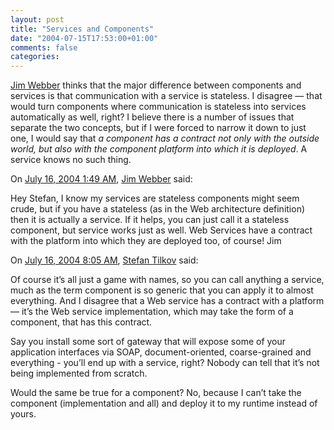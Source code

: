 ```yaml
---
layout: post
title: "Services and Components"
date: "2004-07-15T17:53:00+01:00"
comments: false
categories: 
---
```


<p><a href="http://jim.webber.name/2004/07/16/07288d94-dfa7-47d9-871f-4b9e8b5fe783.aspx">Jim Webber</a> thinks that the major difference between components and services is that communication with a service is stateless. I disagree &#8212; that would turn components where communication is stateless into services automatically as well, right? I believe there is a number of issues that separate the two concepts, but if I were forced to narrow it down to just one, I would say that <em>a component has a contract not only with the outside world, but also with the component platform into which it is deployed</em>. A service knows no such thing.</p>

<section class="comments">

<div class="comment" id="comment-327">
On <a href="#comment-327" title="Permalink to this comment">July 16, 2004  1:49 AM</a>, <a href="http://jim.webber.name" title="http://jim.webber.name" rel="nofollow">Jim Webber</a>
said:
<p>Hey Stefan,
I know my services are stateless components might seem crude, but if you have a stateless (as in the Web architecture definition) then it is actually a service. If it helps, you can just call it a stateless component, but service works just as well.
Web Services have a contract with the platform into which they are deployed too, of course!
Jim</p>


<div class="comment" id="comment-328">
On <a href="#comment-328" title="Permalink to this comment">July 16, 2004  8:05 AM</a>, <a href="/en/staff/st/">Stefan Tilkov</a>
said:
<p>Of course it&#8217;s all just a game with names, so you can call anything a service, much as the term component is so generic that you can apply it to almost everything. And I disagree that a Web service has a contract with a platform &#8212; it&#8217;s the Web service implementation, which may take the form of a component, that has this contract.</p>

<p>Say you install some sort of gateway that will expose some of your application interfaces via SOAP, document-oriented, coarse-grained and everything - you&#8217;ll end up with a service, right? Nobody can tell that it&#8217;s not being implemented from scratch. </p>

<p>Would the same be true for a component? No, because I can&#8217;t take the component (implementation and all) and deploy it to my runtime instead of yours.</p>


</section>

